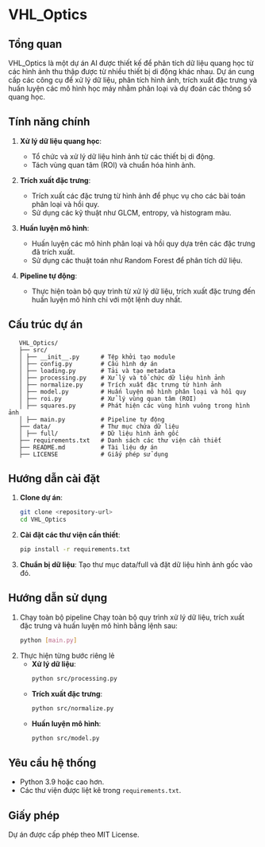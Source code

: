 # VHL_Optics

## Tổng quan

VHL_Optics là một dự án AI được thiết kế để phân tích dữ liệu quang học từ các hình ảnh thu thập được từ nhiều thiết bị di động khác nhau. Dự án cung cấp các công cụ để xử lý dữ liệu, phân tích hình ảnh, trích xuất đặc trưng và huấn luyện các mô hình học máy nhằm phân loại và dự đoán các thông số quang học.

## Tính năng chính

1. **Xử lý dữ liệu quang học**:
   - Tổ chức và xử lý dữ liệu hình ảnh từ các thiết bị di động.
   - Tách vùng quan tâm (ROI) và chuẩn hóa hình ảnh.

2. **Trích xuất đặc trưng**:
   - Trích xuất các đặc trưng từ hình ảnh để phục vụ cho các bài toán phân loại và hồi quy.
   - Sử dụng các kỹ thuật như GLCM, entropy, và histogram màu.

3. **Huấn luyện mô hình**:
   - Huấn luyện các mô hình phân loại và hồi quy dựa trên các đặc trưng đã trích xuất.
   - Sử dụng các thuật toán như Random Forest để phân tích dữ liệu.

4. **Pipeline tự động**:
   - Thực hiện toàn bộ quy trình từ xử lý dữ liệu, trích xuất đặc trưng đến huấn luyện mô hình chỉ với một lệnh duy nhất.

## Cấu trúc dự án
```
   VHL_Optics/ 
   ├── src/ 
   │ ├── __init__.py      # Tệp khởi tạo module 
   │ ├── config.py        # Cấu hình dự án 
   │ ├── loading.py       # Tải và tạo metadata 
   │ ├── processing.py    # Xử lý và tổ chức dữ liệu hình ảnh 
   │ ├── normalize.py     # Trích xuất đặc trưng từ hình ảnh 
   │ ├── model.py         # Huấn luyện mô hình phân loại và hồi quy 
   │ ├── roi.py           # Xử lý vùng quan tâm (ROI) 
   │ ├── squares.py       # Phát hiện các vùng hình vuông trong hình ảnh 
   │ ├── main.py          # Pipeline tự động 
   ├── data/              # Thư mục chứa dữ liệu 
   │ ├── full/            # Dữ liệu hình ảnh gốc 
   ├── requirements.txt   # Danh sách các thư viện cần thiết 
   ├── README.md          # Tài liệu dự án 
   ├── LICENSE            # Giấy phép sử dụng
```
## Hướng dẫn cài đặt

1. **Clone dự án**:
   ```bash
   git clone <repository-url>
   cd VHL_Optics
   ```
2. **Cài đặt các thư viện cần thiết**:
   ```bash
   pip install -r requirements.txt
   ```
3. **Chuẩn bị dữ liệu**:
   Tạo thư mục data/full và đặt dữ liệu hình ảnh gốc vào đó.

## Hướng dẫn sử dụng
1. Chạy toàn bộ pipeline
   Chạy toàn bộ quy trình xử lý dữ liệu, trích xuất đặc trưng và huấn luyện mô hình bằng lệnh sau:
   ```bash
   python [main.py]
   ```
2. Thực hiện từng bước riêng lẻ
   - **Xử lý dữ liệu**:
      ```bash
      python src/processing.py
      ```
   - **Trích xuất đặc trưng**:
      ```bash
      python src/normalize.py
      ```
   - **Huấn luyện mô hình**:
      ```bash
      python src/model.py
      ```

## Yêu cầu hệ thống
 - Python 3.9 hoặc cao hơn.
 - Các thư viện được liệt kê trong `requirements.txt`.

## Giấy phép
Dự án được cấp phép theo MIT License.
